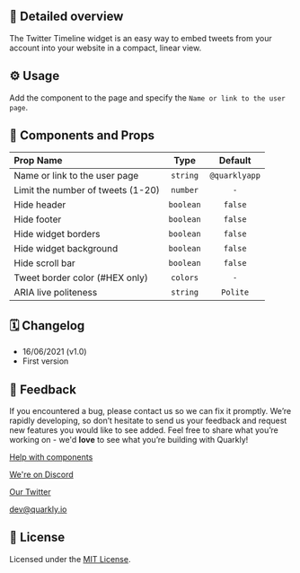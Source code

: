 ## 📖 Detailed overview

The Twitter Timeline widget is an easy way to embed tweets from your account into your website in a compact, linear view.

## ⚙️ Usage

Add the component to the page and specify the `Name or link to the user page`.

## 🧩 Components and Props

| Prop Name                         |   Type    |    Default    |
| :-------------------------------- | :-------: | :-----------: |
| Name or link to the user page     | `string`  | `@quarklyapp` |
| Limit the number of tweets (1-20) | `number`  |      `-`      |
| Hide header                       | `boolean` |    `false`    |
| Hide footer                       | `boolean` |    `false`    |
| Hide widget borders               | `boolean` |    `false`    |
| Hide widget background            | `boolean` |    `false`    |
| Hide scroll bar                   | `boolean` |    `false`    |
| Tweet border color (#HEX only)    | `colors`  |      `-`      |
| ARIA live politeness              | `string`  |   `Polite`    |

## 🗓 Changelog

-   16/06/2021 (v1.0)
-   First version

## 📮 Feedback

If you encountered a bug, please contact us so we can fix it promptly. We’re rapidly developing, so don’t hesitate to send us your feedback and request new features you would like to see added. Feel free to share what you’re working on - we'd **love** to see what you’re building with Quarkly!

[Help with components](https://community.quarkly.io/c/requests/11)

[We're on Discord](https://discord.gg/SuF9vCMJGW)

[Our Twitter](https://twitter.com/quarklyapp)

[dev@quarkly.io](mailto:dev@quarkly.io)

## 📝 License

Licensed under the [MIT License](./LICENSE).
